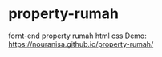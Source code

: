 # property-rumah
fornt-end property rumah html css
Demo:
https://nouranisa.github.io/property-rumah/ 
